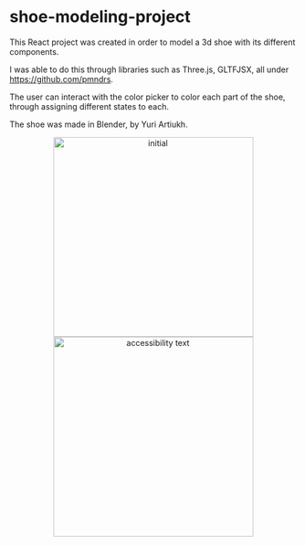 # shoe-modeling-project
This React project was created in order to model a 3d shoe with its different components.

I was able to do this through libraries such as Three.js, GLTFJSX, all under https://github.com/pmndrs.

The user can interact with the color picker to color each part of the shoe, through assigning different states to each.

The shoe was made in Blender, by Yuri Artiukh.

<p align="center">
  <img src="D:\Documents\Projects\github upload\3d-model\initial.jpg" width="350" title="initial">
  <img src="your_relative_path_here_number_2_large_name" width="350" alt="accessibility text">
</p>
